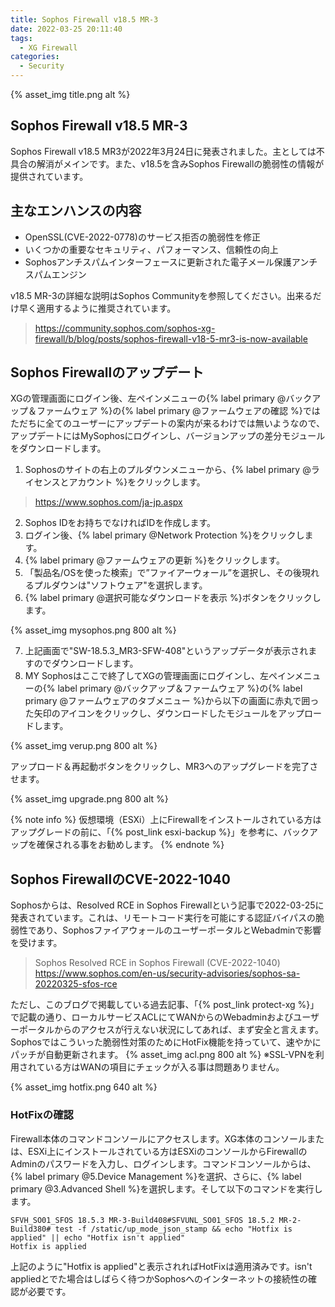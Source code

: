 ```yaml
---
title: Sophos Firewall v18.5 MR-3
date: 2022-03-25 20:11:40
tags:
  - XG Firewall
categories:
  - Security
---
```

{% asset_img title.png alt %}

## Sophos Firewall v18.5 MR-3

Sophos Firewall v18.5 MR3が2022年3月24日に発表されました。主としては不具合の解消がメインです。また、v18.5を含みSophos Firewallの脆弱性の情報が提供されています。
<!-- more -->

## 主なエンハンスの内容

- OpenSSL(CVE-2022-0778)のサービス拒否の脆弱性を修正
- いくつかの重要なセキュリティ、パフォーマンス、信頼性の向上
- Sophosアンチスパムインターフェースに更新された電子メール保護アンチスパムエンジン

v18.5 MR-3の詳細な説明はSophos Communityを参照してください。出来るだけ早く適用するように推奨されています。
> <https://community.sophos.com/sophos-xg-firewall/b/blog/posts/sophos-firewall-v18-5-mr3-is-now-available>

## Sophos Firewallのアップデート

XGの管理画面にログイン後、左ペインメニューの{% label primary @バックアップ＆ファームウェア %}の{% label primary @ファームウェアの確認 %}ではただちに全てのユーザーにアップデートの案内が来るわけでは無いようなので、アップデートにはMySophosにログインし、バージョンアップの差分モジュールをダウンロードします。

1. Sophosのサイトの右上のプルダウンメニューから、{% label primary @ライセンスとアカウント %}をクリックします。
 > https://www.sophos.com/ja-jp.aspx
2. Sophos IDをお持ちでなければIDを作成します。
3. ログイン後、{% label primary @Network Protection %}をクリックします。
4. {% label primary @ファームウェアの更新 %}をクリックします。
5. 「製品名/OSを使った検索」で”ファイアーウォール”を選択し、その後現れるプルダウンは"ソフトウェア"を選択します。
6. {% label primary @選択可能なダウンロードを表示 %}ボタンをクリックします。

{% asset_img mysophos.png 800 alt %}

7. 上記画面で"SW-18.5.3_MR3-SFW-408"というアップデータが表示されますのでダウンロードします。
8. MY Sophosはここで終了してXGの管理画面にログインし、左ペインメニューの{% label primary @バックアップ＆ファームウェア %}の{% label primary @ファームウェアのタブメニュー %}から以下の画面に赤丸で囲った矢印のアイコンをクリックし、ダウンロードしたモジュールをアップロードします。

{% asset_img verup.png 800 alt %}

アップロード＆再起動ボタンをクリックし、MR3へのアップグレードを完了させます。

{% asset_img upgrade.png 800 alt %}

{% note info %}
仮想環境（ESXi）上にFirewallをインストールされている方はアップグレードの前に、「{% post_link esxi-backup %}」を参考に、バックアップを確保される事をお勧めします。
{% endnote %}

## Sophos FirewallのCVE-2022-1040

Sophosからは、Resolved RCE in Sophos Firewallという記事で2022-03-25に発表されています。これは、リモートコード実行を可能にする認証バイパスの脆弱性であり、SophosファイアウォールのユーザーポータルとWebadminで影響を受けます。

> Sophos Resolved RCE in Sophos Firewall (CVE-2022-1040)
 <https://www.sophos.com/en-us/security-advisories/sophos-sa-20220325-sfos-rce>

ただし、このブログで掲載している過去記事、「{% post_link protect-xg %}」で記載の通り、ローカルサービスACLにてWANからのWebadminおよびユーザーポータルからのアクセスが行えない状況にしてあれば、まず安全と言えます。Sophosではこういった脆弱性対策のためにHotFix機能を持っていて、速やかにパッチが自動更新されます。
{% asset_img acl.png 800 alt %}
※SSL-VPNを利用されている方はWANの項目にチェックが入る事は問題ありません。

{% asset_img hotfix.png 640 alt %}

### HotFixの確認

Firewall本体のコマンドコンソールにアクセスします。XG本体のコンソールまたは、ESXi上にインストールされている方はESXiのコンソールからFirewallのAdminのパスワードを入力し、ログインします。コマンドコンソールからは、{% label primary @5.Device Management %}を選択、さらに、{% label primary @3.Advanced Shell %}を選択します。そして以下のコマンドを実行します。

```
SFVH_SO01_SFOS 18.5.3 MR-3-Build408#SFVUNL_SO01_SFOS 18.5.2 MR-2-Build380# test -f /static/up_mode_json_stamp && echo "Hotfix is applied" || echo "Hotfix isn't applied"
Hotfix is applied
```

上記のように"Hotfix is applied"と表示されればHotFixは適用済みです。isn't appliedとでた場合はしばらく待つかSophosへのインターネットの接続性の確認が必要です。

